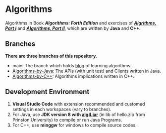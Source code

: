 # Algorithms

Algorithms in Book ***Algorithms: Forth Edition*** and exercises of [***Algrithms, Part Ⅰ***](https://www.coursera.org/learn/algorithms-part1) and [***Algorithms, Part Ⅱ***](https://www.coursera.org/learn/algorithms-part2), which are written by **Java** and **C++**.

## Branches

**There are three branches of this repository.**

- main: The branch which holds [blog](https://algorithms.pwdevstudio.xyz) of learning algorithms.
- [Algorithms-by-Java](https://github.com/PeterWang-dev/Algorithms/blob/Algorithms-by-Java/): The APIs (with unit test) and Clients written in Java.
- [Algorithms-by-C++](https://github.com/PeterWang-dev/Algorithms/blob/Algorithms-by-C++/): Algorithms implications written in C++.

## Development Environment

1. **Visual Studio Code** with extension recommended and customed settings in each workspaces (vary to branches).
2. For Java, use **JDK version 8 with [alg4.jar](https://coursera.cs.princeton.edu/algs4/assignments/hello/hello.zip)** (in lib of hello.zip from Prinston University) to compile or run Java Programs.
3. For C++, use **minggw** for windows to compile source codes.
